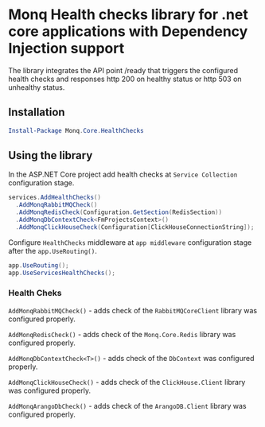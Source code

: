 # Monq Health checks library for .net core applications with Dependency Injection support

The library integrates the API point /ready that triggers the configured health checks and 
responses http 200 on healthy status or http 503 on unhealthy status.

## Installation

```powershell
Install-Package Monq.Core.HealthChecks
```

## Using the library

In the ASP.NET Core project add health checks at `Service Collection` configuration stage.

```csharp
services.AddHealthChecks()
  .AddMonqRabbitMQCheck()
  .AddMonqRedisCheck(Configuration.GetSection(RedisSection))
  .AddMonqDbContextCheck<FmProjectsContext>()
  .AddMonqClickHouseCheck(Configuration[ClickHouseConnectionString]);
```

Configure `HealthChecks` middleware at `app middleware` configuration stage after the `app.UseRouting()`.

```csharp
app.UseRouting();
app.UseServicesHealthChecks();
```

### Health Cheks

`AddMonqRabbitMQCheck()` - adds check of the `RabbitMQCoreClient` library was configured properly.

`AddMonqRedisCheck()` - adds check of the `Monq.Core.Redis` library was configured properly.

`AddMonqDbContextCheck<T>()` - adds check of the `DbContext` was configured properly.

`AddMonqClickHouseCheck()` - adds check of the `ClickHouse.Client` library was configured properly.

`AddMonqArangoDbCheck()` - adds check of the `ArangoDB.Client` library was configured properly.
